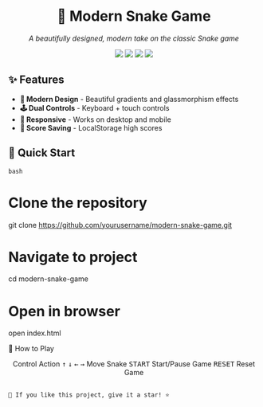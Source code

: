 <h1 align="center">🐍 Modern Snake Game</h1>

<p align="center">
  <i>A beautifully designed, modern take on the classic Snake game</i>
</p>

<p align="center">
  <img src="https://img.shields.io/badge/HTML5-E34F26?style=for-the-badge&logo=html5&logoColor=white" />
  <img src="https://img.shields.io/badge/CSS3-1572B6?style=for-the-badge&logo=css3&logoColor=white" />
  <img src="https://img.shields.io/badge/JavaScript-F7DF1E?style=for-the-badge&logo=javascript&logoColor=black" />
  <img src="https://img.shields.io/badge/Game-Snake-green?style=for-the-badge" />
</p>

## ✨ Features

- **🎨 Modern Design** - Beautiful gradients and glassmorphism effects
- **🕹️ Dual Controls** - Keyboard + touch controls  
- **📱 Responsive** - Works on desktop and mobile
- **💾 Score Saving** - LocalStorage high scores

## 🚀 Quick Start

```bash```
# Clone the repository
git clone https://github.com/yourusername/modern-snake-game.git

# Navigate to project
cd modern-snake-game

# Open in browser
open index.html


🎯 How to Play
<div align="center">
Control	Action
<kbd>↑</kbd> <kbd>↓</kbd> <kbd>←</kbd> <kbd>→</kbd>	Move Snake
<kbd>START</kbd>	Start/Pause Game
<kbd>RESET</kbd>	Reset Game
</div>
   
                                                                                                                  🌟 If you like this project, give it a star! ⭐
